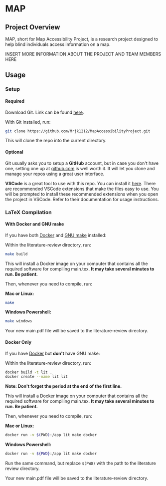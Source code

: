 # MAP

## Project Overview

MAP, short for Map Accessibility Project, is a research project designed to help blind individuals access information on a map.

INSERT MORE INFORMATION ABOUT THE PROJECT AND TEAM MEMBERS HERE

## Usage

### Setup

#### Required

Download Git. Link can be found [here](https://git-scm.com/downloads).

With Git installed, run:

```bash
git clone https://github.com/Mrjk1212/MapAccessibilityProject.git
```

This will clone the repo into the current directory.

#### Optional

Git usually asks you to setup a **GitHub** account, but in case you don't have one, setting one up at [github.com](https://github.com) is well worth it. It will let you clone and manage your repos using a great user interface.

**VSCode** is a great tool to use with this repo. You can install it [here](https://code.visualstudio.com). There are recommended VSCode extensions that make the files easy to use. You will be prompted to install these recommended extensions when you open the project in VSCode. Refer to their documentation for usage instructions.

### LaTeX Compilation

#### With Docker and GNU make

If you have both [Docker](https://www.docker.com) and [GNU make](https://www.gnu.org/software/make/manual/make.html) installed:

Within the literature-review directory, run:

```bash
make build
```

This will install a Docker image on your computer that contains all the required software for compiling main.tex. **It may take several minutes to run. Be patient.**

Then, whenever you need to compile, run:

**Mac or Linux:**

```bash
make
```

**Windows Powershell:**

```bash
make windows
```

Your new main.pdf file will be saved to the literature-review directory.

#### Docker Only

If you have [Docker](https://www.docker.com) but **don't** have GNU make:

Within the literature-review directory, run:

```bash
docker build -t lit .
docker create --name lit lit
```

**Note: Don't forget the period at the end of the first line.**

This will install a Docker image on your computer that contains all the required software for compiling main.tex. **It may take several minutes to run. Be patient.**

Then, whenever you need to compile, run:

**Mac or Linux:**

```bash
docker run -v $(PWD):/app lit make docker
```

**Windows Powershell:**

```bash
docker run -v ${PWD}:/app lit make docker
```

Run the same command, but replace `$(PWD)` with the path to the literature review directory.

Your new main.pdf file will be saved to the literature-review directory.
